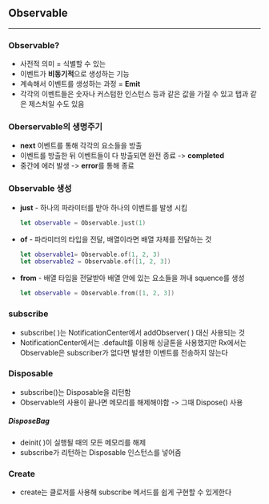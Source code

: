 ## Observable

<hr></hr>

### Observable?

- 사전적 의미 = 식별할 수 있는
- 이벤트가 **비동기적**으로 생성하는 기능
- 계속해서 이벤트를 생성하는 과정 = **Emit**
- 각각의 이벤트들은 숫자나 커스텀한 인스턴스 등과 같은 값을 가질 수 있고 탭과 같은 제스처일 수도 있음



### Oberservable의 생명주기

- **next** 이벤트를 통해 각각의 요소들을 방출
- 이벤트를 방출한 뒤 이벤트들이 다 방출되면 완전 종료 -> **completed**
- 중간에 에러 발생 -> **error**를 통해 종료



### Observable 생성

- **just** - 하나의 파라미터를 받아 하나의 이벤트를 발생 시킴

  ```swift
  let observable = Observable.just(1)
  ```

- **of** - 파라미터의 타입을 전달, 배열이라면 배열 자체를 전달하는 것

  ```swift
  let observable1= Observable.of(1, 2, 3)
  let observable2 = Observable.of([1, 2, 3])
  ```

- **from** - 배열 타입을 전달받아 배열 안에 있는 요소들을 꺼내 squence를 생성

  ```swift
  let observable = Observable.from([1, 2, 3])
  ```



### subscribe

- subscribe( )는 NotificationCenter에서 addObserver( ) 대신 사용되는 것
- NotificationCenter에서는 .default를 이용해 싱글톤을 사용했지만 Rx에서는 Observable은 subscriber가 없다면 발생한 이벤트를 전송하지 않는다

### Disposable

- subscribe()는 Disposable을 리턴함
- Observable의 사용이 끝나면 메모리를 해제해야함 -> 그때 Dispose() 사용

##### DisposeBag

- deinit( )이 실행될 때의 모든 메모리를 해제
- subscribe가 리턴하는 Disposable 인스턴스를 넣어줌

### Create

- create는 클로저를 사용해 subscribe 메서드를 쉽게 구현할 수 있게한다



